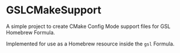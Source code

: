 GSLCMakeSupport
===============
A simple project to create CMake Config Mode support files for GSL
Homebrew Formula.

Implemented for use as a Homebrew resource inside the `gsl` Formula.

